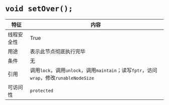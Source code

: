 # `void setOver();`

|特征|内容
|---|---
|线程安全性|True
|用途|表示此节点彻底执行完毕
|条件|无
|引用|调用`lock`，调用`unlock`，调用`maintain`；读写`fptr`，访问`wrap`，修改`runableNodeSize`
|可访问性|`protected`